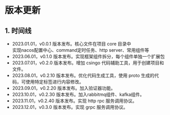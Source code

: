 # 版本更新

## 1. 时间线

- 2023.01.01，v0.0.1 版本发布。核心文件在项目 core 目录中<br>
  实现nacos配置中心、command定时任务、http server、常用组件等
- 2023.06.01，v0.1.0 版本发布。实现框架组件拆分，每个组件单独一个扩展包
- 2023.07.01，v0.2.0 版本发布。增加 csingo 代码辅助工具，用于创建项目和文件。
- 2023.08.01，v0.2.10 版本发布。优化代码生成工具，使用 proto 生成的代码，可使用特定标签进行内容修改。
- 2023.09.01，v0.2.20 版本发布。加入验证器功能。
- 2023.10.01，v0.2.30 版本发布。加入rabbitmq组件、kafka组件。
- 2023.11.01，v0.2.40 版本发布。实现 http rpc 服务调用协议。
- 2023.12.01，v0.3.0 版本发布。实现 grpc 服务调用协议。